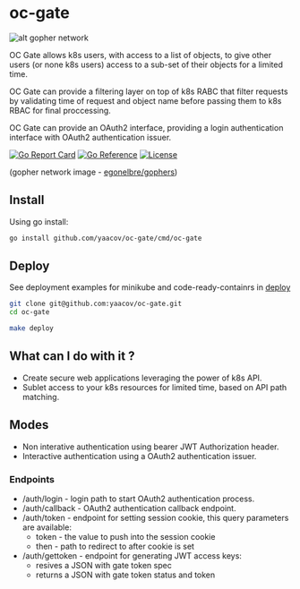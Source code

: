 # oc-gate

![alt gopher network](https://raw.githubusercontent.com/yaacov/oc-gate/main/web/public/network-side.png)

OC Gate allows k8s users, with access to a list of objects, to give other users (or none k8s users) access to a sub-set of their objects for a limited time.

OC Gate can provide a filtering layer on top of k8s RABC that filter requests by validating time of request
and object name before passing them to k8s RBAC for final proccessing.

OC Gate can provide an OAuth2 interface, providing a login authentication interface with OAuth2 authentication issuer.

[![Go Report Card](https://goreportcard.com/badge/github.com/yaacov/oc-gate)](https://goreportcard.com/report/github.com/yaacov/oc-gate)
[![Go Reference](https://pkg.go.dev/badge/github.com/yaacov/oc-gate.svg)](https://pkg.go.dev/github.com/yaacov/oc-gate)
[![License](https://img.shields.io/badge/License-Apache%202.0-blue.svg)](https://opensource.org/licenses/Apache-2.0)

(gopher network image - [egonelbre/gophers](https://github.com/egonelbre/gophers))

## Install

Using go install:

``` bash
go install github.com/yaacov/oc-gate/cmd/oc-gate
```

## Deploy

See deployment examples for minikube and code-ready-containrs in [deploy](https://github.com/yaacov/oc-gate/tree/main/deploy) 
``` bash
git clone git@github.com:yaacov/oc-gate.git
cd oc-gate

make deploy
```

## What can I do with it ?

- Create secure web applications leveraging the power of k8s API.
- Sublet access to your k8s resources for limited time, based on API path matching.

## Modes

- Non interative authentication using bearer JWT Authorization header.
- Interactive authentication using a OAuth2 authentication issuer.

### Endpoints

- /auth/login - login path to start OAuth2 authentication process.
- /auth/callback - OAuth2 authentication callback endpoint.
- /auth/token - endpoint for setting session cookie, this query parameters are available:
  - token - the value to push into the session cookie
  - then - path to redirect to after cookie is set
- /auth/gettoken - endpoint for generating JWT access keys:
  - resives a JSON with gate token spec
  - returns a JSON with gate token status and token
